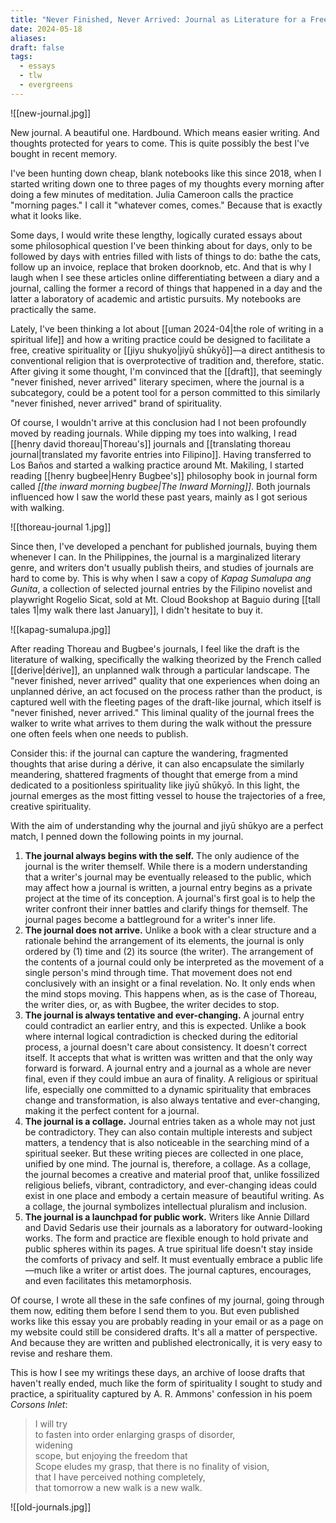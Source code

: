 ```yaml
---
title: "Never Finished, Never Arrived: Journal as Literature for a Free, Creative Spirituality"
date: 2024-05-18
aliases: 
draft: false
tags:
  - essays
  - tlw
  - evergreens
---
```

![[new-journal.jpg]]

New journal. A beautiful one. Hardbound. Which means easier writing. And thoughts protected for years to come. This is quite possibly the best I've bought in recent memory.

I've been hunting down cheap, blank notebooks like this since 2018, when I started writing down one to three pages of my thoughts every morning after doing a few minutes of meditation. Julia Cameroon calls the practice "morning pages." I call it "whatever comes, comes." Because that is exactly what it looks like.

Some days, I would write these lengthy, logically curated essays about some philosophical question I've been thinking about for days, only to be followed by days with entries filled with lists of things to do: bathe the cats, follow up an invoice, replace that broken doorknob, etc. And that is why I laugh when I see these articles online differentiating between a diary and a journal, calling the former a record of things that happened in a day and the latter a laboratory of academic and artistic pursuits. My notebooks are practically the same.

Lately, I've been thinking a lot about [[uman 2024-04|the role of writing in a spiritual life]] and how a writing practice could be designed to facilitate a free, creative spirituality or [[jiyu shukyo|jiyū shūkyō]]—a direct antithesis to conventional religion that is overprotective of tradition and, therefore, static. After giving it some thought, I'm convinced that the [[draft]], that seemingly "never finished, never arrived" literary specimen, where the journal is a subcategory, could be a potent tool for a person committed to this similarly "never finished, never arrived" brand of spirituality.

Of course, I wouldn't arrive at this conclusion had I not been profoundly moved by reading journals. While dipping my toes into walking, I read [[henry david thoreau|Thoreau's]] journals and [[translating thoreau journal|translated my favorite entries into Filipino]]. Having transferred to Los Baños and started a walking practice around Mt. Makiling, I started reading [[henry bugbee|Henry Bugbee's]] philosophy book in journal form called *[[the inward morning bugbee|The Inward Morning]]*. Both journals influenced how I saw the world these past years, mainly as I got serious with walking.

![[thoreau-journal 1.jpg]]

Since then, I've developed a penchant for published journals, buying them whenever I can. In the Philippines, the journal is a marginalized literary genre, and writers don't usually publish theirs, and studies of journals are hard to come by. This is why when I saw a copy of *Kapag Sumalupa ang Gunita*, a collection of selected journal entries by the Filipino novelist and playwright Rogelio Sicat, sold at Mt. Cloud Bookshop at Baguio during [[tall tales 1|my walk there last January]], I didn't hesitate to buy it.

![[kapag-sumalupa.jpg]]

After reading Thoreau and Bugbee's journals, I feel like the draft is the literature of walking, specifically the walking theorized by the French called [[derive|dérive]], an unplanned walk through a particular landscape. The "never finished, never arrived" quality that one experiences when doing an unplanned dérive, an act focused on the process rather than the product, is captured well with the fleeting pages of the draft-like journal, which itself is "never finished, never arrived." This liminal quality of the journal frees the walker to write what arrives to them during the walk without the pressure one often feels when one needs to publish.

Consider this: if the journal can capture the wandering, fragmented thoughts that arise during a dérive, it can also encapsulate the similarly meandering, shattered fragments of thought that emerge from a mind dedicated to a positionless spirituality like jiyū shūkyō. In this light, the journal emerges as the most fitting vessel to house the trajectories of a free, creative spirituality.

With the aim of understanding why the journal and jiyū shūkyo are a perfect match, I penned down the following points in my journal.

1. **The journal always begins with the self.** The only audience of the journal is the writer themself. While there is a modern understanding that a writer's journal may be eventually released to the public, which may affect how a journal is written, a journal entry begins as a private project at the time of its conception. A journal's first goal is to help the writer confront their inner battles and clarify things for themself. The journal pages become a battleground for a writer's inner life.
2. **The journal does not arrive.** Unlike a book with a clear structure and a rationale behind the arrangement of its elements, the journal is only ordered by (1) time and (2) its source (the writer). The arrangement of the contents of a journal could only be interpreted as the movement of a single person's mind through time. That movement does not end conclusively with an insight or a final revelation. No. It only ends when the mind stops moving. This happens when, as is the case of Thoreau, the writer dies, or, as with Bugbee, the writer decides to stop.
3. **The journal is always tentative and ever-changing.** A journal entry could contradict an earlier entry, and this is expected. Unlike a book where internal logical contradiction is checked during the editorial process, a journal doesn't care about consistency. It doesn't correct itself. It accepts that what is written was written and that the only way forward is forward. A journal entry and a journal as a whole are never final, even if they could imbue an aura of finality. A religious or spiritual life, especially one committed to a dynamic spirituality that embraces change and transformation, is also always tentative and ever-changing, making it the perfect content for a journal.
4. **The journal is a collage.** Journal entries taken as a whole may not just be contradictory. They can also contain multiple interests and subject matters, a tendency that is also noticeable in the searching mind of a spiritual seeker. But these writing pieces are collected in one place, unified by one mind. The journal is, therefore, a collage. As a collage, the journal becomes a creative and material proof that, unlike fossilized religious beliefs, vibrant, contradictory, and ever-changing ideas could exist in one place and embody a certain measure of beautiful writing. As a collage, the journal symbolizes intellectual pluralism and inclusion.
5. **The journal is a launchpad for public work.** Writers like Annie Dillard and David Sedaris use their journals as a laboratory for outward-looking works. The form and practice are flexible enough to hold private and public spheres within its pages. A true spiritual life doesn't stay inside the comforts of privacy and self. It must eventually embrace a public life—much like a writer or artist does. The journal captures, encourages, and even facilitates this metamorphosis.

Of course, I wrote all these in the safe confines of my journal, going through them now, editing them before I send them to you. But even published works like this essay you are probably reading in your email or as a page on my website could still be considered drafts. It's all a matter of perspective. And because they are written and published electronically, it is very easy to revise and reshare them.

This is how I see my writings these days, an archive of loose drafts that haven't really ended, much like the form of spirituality I sought to study and practice, a spirituality captured by A. R. Ammons' confession in his poem *Corsons Inlet*:

>I will try  
>to fasten into order enlarging grasps of disorder,  
>widening  
>scope, but enjoying the freedom that  
>Scope eludes my grasp, that there is no finality of vision,  
>that I have perceived nothing completely,  
>that tomorrow a new walk is a new walk.

![[old-journals.jpg]]